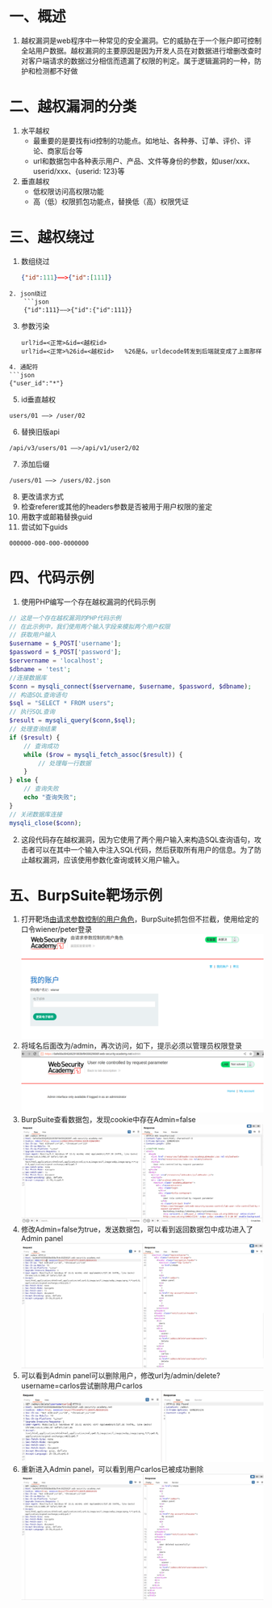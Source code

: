 # 一、概述
1. 越权漏洞是web程序中一种常见的安全漏洞。它的威胁在于一个账户即可控制全站用户数据。越权漏洞的主要原因是因为开发人员在对数据进行增删改查时对客户端请求的数据过分相信而遗漏了权限的判定。属于逻辑漏洞的一种，防护和检测都不好做
# 二、越权漏洞的分类
1. 水平越权
	- 最重要的是要找有id控制的功能点。如地址、各种券、订单、评价、评论、商家后台等
	- url和数据包中各种表示用户、产品、文件等身份的参数，如user/xxx、userid/xxx、{userid: 123}等
2. 垂直越权
	- 低权限访问高权限功能
	- 高（低）权限抓包功能点，替换低（高）权限凭证
# 三、越权绕过
1. 数组绕过
	```json
	{"id":111}——>{"id":[111]}
```
2. json绕过
	```json
	{"id":111}——>{"id":{"id":111}}
```
3. 参数污染
	```http
	url?id=<正常>&id=<越权id>
	url?id=<正常>%26id=<越权id>   %26是&，urldecode转发到后端就变成了上面那样
```
4. 通配符
```json
{"user_id":"*"}
```
5. id垂直越权
```
users/01 ——> /user/02
```
6. 替换旧版api
```
/api/v3/users/01 ——>/api/v1/user2/02
```
7. 添加后缀
```
/users/01 ——> /users/02.json
```
8. 更改请求方式
9. 检查referer或其他的headers参数是否被用于用户权限的鉴定
10. 用数字或邮箱替换guid
11. 尝试如下guids
```
000000-000-000-0000000
```
# 四、代码示例
1. 使用PHP编写一个存在越权漏洞的代码示例
```PHP
// 这是一个存在越权漏洞的PHP代码示例
// 在此示例中，我们使用两个输入字段来模拟两个用户权限
// 获取用户输入
$username = $_POST['username'];
$password = $_POST['password'];
$servername = 'localhost';
$dbname = 'test';
//连接数据库
$conn = mysqli_connect($servername, $username, $password, $dbname);
// 构造SQL查询语句
$sql = "SELECT * FROM users";
// 执行SQL查询
$result = mysqli_query($conn,$sql);
// 处理查询结果
if ($result) {
    // 查询成功
    while ($row = mysqli_fetch_assoc($result)) {
        // 处理每一行数据
    }
} else {
    // 查询失败
    echo "查询失败";
}
// 关闭数据库连接
mysqli_close($conn);
```
2. 这段代码存在越权漏洞，因为它使用了两个用户输入来构造SQL查询语句，攻击者可以在其中一个输入中注入SQL代码，然后获取所有用户的信息。为了防止越权漏洞，应该使用参数化查询或转义用户输入。
# 五、BurpSuite靶场示例
1. 打开靶场[由请求参数控制的用户角色](https://portswigger.net/web-security/access-control/lab-user-role-controlled-by-request-parameter)，BurpSuite抓包但不拦截，使用给定的口令wiener/peter登录
![1.png](./img/AccessControl_user_parameter/1.png)
2. 将域名后面改为/admin，再次访问，如下，提示必须以管理员权限登录
![2.png](./img/AccessControl_user_parameter/2.png)
3. BurpSuite查看数据包，发现cookie中存在Admin=false
![3.png](./img/AccessControl_user_parameter/3.png)
4. 修改Admin=false为true，发送数据包，可以看到返回数据包中成功进入了Admin panel
![4.png](./img/AccessControl_user_parameter/4.png)
5. 可以看到Admin panel可以删除用户，修改url为/admin/delete?username=carlos尝试删除用户carlos
![5.png](./img/AccessControl_user_parameter/5.png)
6. 重新进入Admin panel，可以看到用户carlos已被成功删除
![6.png](./img/AccessControl_user_parameter/6.png)